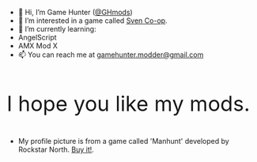 - 👋 Hi, I’m Game Hunter (<a href="https://github.com/GHmods">@GHmods</a>)
- 👀 I’m interested in a game called <a href="https://store.steampowered.com/app/225840/Sven_Coop/">Sven Co-op</a>.
- 🌱 I’m currently learning:<br>
- <l href="https://www.angelcode.com/">AngelScript</l>
- <l href="https://www.amxmodx.org/">AMX Mod X</l>
- 📫 You can reach me at gamehunter.modder@gmail.com
<br><br>

<p style="font-size:300%;">I hope you like my mods.</p>

- My profile picture is from a game called 'Manhunt' developed by Rockstar North. <a href="https://store.steampowered.com/app/12130/Manhunt/">Buy it!</a>.

<!---
GHmods/GHmods is a ✨ special ✨ repository because its `README.md` (this file) appears on your GitHub profile.
You can click the Preview link to take a look at your changes.
--->

